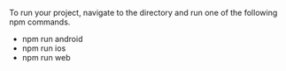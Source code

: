 To run your project, navigate to the directory and run one of the following npm commands.

- npm run android
- npm run ios
- npm run web
